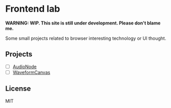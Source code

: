 # Frontend lab

**WARNING: WIP. This site is still under development. Please don't blame me.**

Some small projects related to browser interesting technology or UI thought.


## Projects

- [ ] [AudioNode](https://lab.kalan.dev/piano-roll)
- [ ] [WaveformCanvas](https://lab.kalan.dev/waveform-visualizer)

## License

MIT

